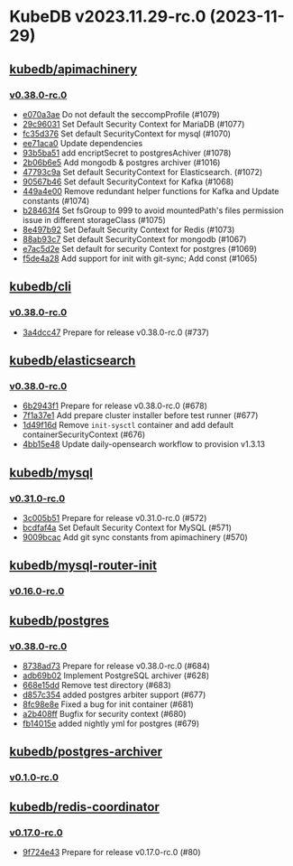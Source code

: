 # KubeDB v2023.11.29-rc.0 (2023-11-29)


## [kubedb/apimachinery](https://github.com/kubedb/apimachinery)

### [v0.38.0-rc.0](https://github.com/kubedb/apimachinery/releases/tag/v0.38.0-rc.0)

- [e070a3ae](https://github.com/kubedb/apimachinery/commit/e070a3ae) Do not default the seccompProfile (#1079)
- [29c96031](https://github.com/kubedb/apimachinery/commit/29c96031) Set Default Security Context for MariaDB (#1077)
- [fc35d376](https://github.com/kubedb/apimachinery/commit/fc35d376) Set default SecurityContext for mysql (#1070)
- [ee71aca0](https://github.com/kubedb/apimachinery/commit/ee71aca0) Update dependencies
- [93b5ba51](https://github.com/kubedb/apimachinery/commit/93b5ba51) add encriptSecret to postgresAchiver (#1078)
- [2b06b6e5](https://github.com/kubedb/apimachinery/commit/2b06b6e5) Add mongodb & postgres archiver (#1016)
- [47793c9a](https://github.com/kubedb/apimachinery/commit/47793c9a) Set default  SecurityContext for Elasticsearch. (#1072)
- [90567b46](https://github.com/kubedb/apimachinery/commit/90567b46) Set default SecurityContext for Kafka (#1068)
- [449a4e00](https://github.com/kubedb/apimachinery/commit/449a4e00) Remove redundant helper functions for Kafka and Update constants (#1074)
- [b28463f4](https://github.com/kubedb/apimachinery/commit/b28463f4) Set fsGroup to 999 to avoid mountedPath's files permission issue in different storageClass (#1075)
- [8e497b92](https://github.com/kubedb/apimachinery/commit/8e497b92) Set Default Security Context for Redis (#1073)
- [88ab93c7](https://github.com/kubedb/apimachinery/commit/88ab93c7) Set default SecurityContext for mongodb (#1067)
- [e7ac5d2e](https://github.com/kubedb/apimachinery/commit/e7ac5d2e) Set default for security Context for postgres (#1069)
- [f5de4a28](https://github.com/kubedb/apimachinery/commit/f5de4a28) Add support for init with git-sync; Add const (#1065)



## [kubedb/cli](https://github.com/kubedb/cli)

### [v0.38.0-rc.0](https://github.com/kubedb/cli/releases/tag/v0.38.0-rc.0)

- [3a4dcc47](https://github.com/kubedb/cli/commit/3a4dcc47) Prepare for release v0.38.0-rc.0 (#737)



## [kubedb/elasticsearch](https://github.com/kubedb/elasticsearch)

### [v0.38.0-rc.0](https://github.com/kubedb/elasticsearch/releases/tag/v0.38.0-rc.0)

- [6b2943f1](https://github.com/kubedb/elasticsearch/commit/6b2943f19) Prepare for release v0.38.0-rc.0 (#678)
- [7f1a37e1](https://github.com/kubedb/elasticsearch/commit/7f1a37e1a) Add prepare cluster installer before test runner (#677)
- [1d49f16d](https://github.com/kubedb/elasticsearch/commit/1d49f16d2) Remove `init-sysctl` container and add default containerSecurityContext (#676)
- [4bb15e48](https://github.com/kubedb/elasticsearch/commit/4bb15e48b) Update daily-opensearch workflow to provision v1.3.13



## [kubedb/mysql](https://github.com/kubedb/mysql)

### [v0.31.0-rc.0](https://github.com/kubedb/mysql/releases/tag/v0.31.0-rc.0)

- [3c005b51](https://github.com/kubedb/mysql/commit/3c005b51) Prepare for release v0.31.0-rc.0 (#572)
- [bcdfaf4a](https://github.com/kubedb/mysql/commit/bcdfaf4a) Set Default Security Context for MySQL (#571)
- [9009bcac](https://github.com/kubedb/mysql/commit/9009bcac) Add git sync constants from apimachinery (#570)



## [kubedb/mysql-router-init](https://github.com/kubedb/mysql-router-init)

### [v0.16.0-rc.0](https://github.com/kubedb/mysql-router-init/releases/tag/v0.16.0-rc.0)




## [kubedb/postgres](https://github.com/kubedb/postgres)

### [v0.38.0-rc.0](https://github.com/kubedb/postgres/releases/tag/v0.38.0-rc.0)

- [8738ad73](https://github.com/kubedb/postgres/commit/8738ad73e) Prepare for release v0.38.0-rc.0 (#684)
- [adb69b02](https://github.com/kubedb/postgres/commit/adb69b02e) Implement PostgreSQL archiver (#628)
- [668e15dd](https://github.com/kubedb/postgres/commit/668e15dd4) Remove test directory (#683)
- [d857c354](https://github.com/kubedb/postgres/commit/d857c354a) added postgres arbiter support (#677)
- [8fc98e8e](https://github.com/kubedb/postgres/commit/8fc98e8ed) Fixed a bug for init container (#681)
- [a2b408ff](https://github.com/kubedb/postgres/commit/a2b408ffb) Bugfix for security context (#680)
- [fb14015e](https://github.com/kubedb/postgres/commit/fb14015e9) added nightly yml for postgres (#679)



## [kubedb/postgres-archiver](https://github.com/kubedb/postgres-archiver)

### [v0.1.0-rc.0](https://github.com/kubedb/postgres-archiver/releases/tag/v0.1.0-rc.0)




## [kubedb/redis-coordinator](https://github.com/kubedb/redis-coordinator)

### [v0.17.0-rc.0](https://github.com/kubedb/redis-coordinator/releases/tag/v0.17.0-rc.0)

- [9f724e43](https://github.com/kubedb/redis-coordinator/commit/9f724e43) Prepare for release v0.17.0-rc.0 (#80)



